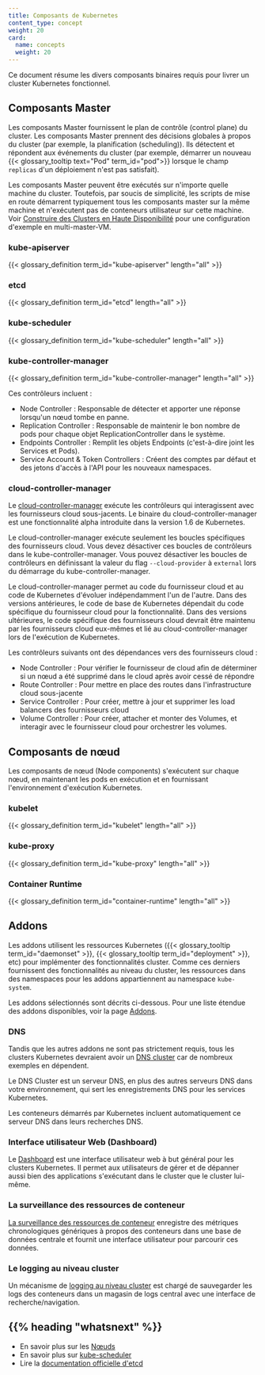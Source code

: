 ```yaml
---
title: Composants de Kubernetes
content_type: concept
weight: 20
card:
  name: concepts
  weight: 20
---
```


<!-- overview -->
Ce document résume les divers composants binaires requis pour livrer
un cluster Kubernetes fonctionnel.


<!-- body -->
## Composants Master

Les composants Master fournissent le plan de contrôle (control plane) du cluster.
Les composants Master prennent des décisions globales à propos du cluster (par exemple, la planification (scheduling)).
Ils détectent et répondent aux événements du cluster (par exemple, démarrer un nouveau {{< glossary_tooltip text="Pod" term_id="pod">}} lorsque le champ `replicas` d'un déploiement n'est pas satisfait).

Les composants Master peuvent être exécutés sur n'importe quelle machine du cluster. Toutefois,
par soucis de simplicité, les scripts de mise en route démarrent typiquement tous les composants master sur la
même machine et n'exécutent pas de conteneurs utilisateur sur cette machine.
Voir [Construire des Clusters en Haute Disponibilité](/docs/admin/high-availability/) pour une configuration d'exemple en multi-master-VM.

### kube-apiserver

{{< glossary_definition term_id="kube-apiserver" length="all" >}}

### etcd

{{< glossary_definition term_id="etcd" length="all" >}}

### kube-scheduler

{{< glossary_definition term_id="kube-scheduler" length="all" >}}

### kube-controller-manager

{{< glossary_definition term_id="kube-controller-manager" length="all" >}}

Ces contrôleurs incluent :

  * Node Controller : Responsable de détecter et apporter une réponse lorsqu'un nœud tombe en panne.
  * Replication Controller : Responsable de maintenir le bon nombre de pods pour chaque objet
  ReplicationController dans le système.
  * Endpoints Controller : Remplit les objets Endpoints (c'est-à-dire joint les Services et Pods).
  * Service Account & Token Controllers : Créent des comptes par défaut et des jetons d'accès à l'API
  pour les nouveaux namespaces.

### cloud-controller-manager

Le [cloud-controller-manager](/docs/tasks/administer-cluster/running-cloud-controller/) exécute les contrôleurs
qui interagissent avec les fournisseurs cloud sous-jacents. Le binaire du cloud-controller-manager est une
fonctionnalité alpha introduite dans la version 1.6 de Kubernetes.

Le cloud-controller-manager exécute seulement les boucles spécifiques des fournisseurs cloud.
Vous devez désactiver ces boucles de contrôleurs dans le kube-controller-manager.
Vous pouvez désactiver les boucles de contrôleurs en définissant la valeur du flag `--cloud-provider` à `external` lors du démarrage du kube-controller-manager.

Le cloud-controller-manager permet au code du fournisseur cloud et au code de Kubernetes d'évoluer indépendamment l'un de l'autre.
Dans des versions antérieures, le code de base de Kubernetes dépendait du code spécifique du fournisseur cloud pour la fonctionnalité. Dans des versions ultérieures, le code spécifique des fournisseurs cloud devrait être maintenu par les fournisseurs cloud eux-mêmes et lié au cloud-controller-manager lors de l'exécution de Kubernetes.

Les contrôleurs suivants ont des dépendances vers des fournisseurs cloud :

  * Node Controller : Pour vérifier le fournisseur de cloud afin de déterminer si un nœud a été supprimé dans le cloud après avoir cessé de répondre
  * Route Controller : Pour mettre en place des routes dans l'infrastructure cloud sous-jacente
  * Service Controller : Pour créer, mettre à jour et supprimer les load balancers des fournisseurs cloud
  * Volume Controller : Pour créer, attacher et monter des Volumes, et interagir avec le fournisseur cloud pour orchestrer les volumes.

## Composants de nœud

Les composants de nœud (Node components) s'exécutent sur chaque nœud, en maintenant les pods en exécution
et en fournissant l'environnement d'exécution Kubernetes.

### kubelet

{{< glossary_definition term_id="kubelet" length="all" >}}

### kube-proxy

{{< glossary_definition term_id="kube-proxy" length="all" >}}

### Container Runtime

{{< glossary_definition term_id="container-runtime" length="all" >}}

## Addons

Les addons utilisent les ressources Kubernetes ({{< glossary_tooltip term_id="daemonset" >}}, {{< glossary_tooltip term_id="deployment" >}}, etc)
pour implémenter des fonctionnalités cluster. Comme ces derniers fournissent des fonctionnalités au niveau
du cluster, les ressources dans des namespaces pour les addons appartiennent au namespace `kube-system`.

Les addons sélectionnés sont décrits ci-dessous. Pour une liste étendue des addons disponibles, voir la page
[Addons](/docs/concepts/cluster-administration/addons/).

### DNS

Tandis que les autres addons ne sont pas strictement requis, tous les clusters Kubernetes devraient avoir un
[DNS cluster](/fr/docs/concepts/services-networking/dns-pod-service/) car de nombreux exemples en dépendent.

Le DNS Cluster est un serveur DNS, en plus des autres serveurs DNS dans votre environnement, qui sert
les enregistrements DNS pour les services Kubernetes.

Les conteneurs démarrés par Kubernetes incluent automatiquement ce serveur DNS dans leurs recherches DNS.

### Interface utilisateur Web (Dashboard)

Le [Dashboard](/docs/tasks/access-application-cluster/web-ui-dashboard/) est une interface utilisateur web à but général pour les clusters Kubernetes. Il permet aux utilisateurs de gérer et de dépanner aussi bien des
applications s'exécutant dans le cluster que le cluster lui-même.

### La surveillance des ressources de conteneur

[La surveillance des ressources de conteneur](/docs/tasks/debug-application-cluster/resource-usage-monitoring/) enregistre des métriques chronologiques génériques à propos des conteneurs dans une base de données centrale et
fournit une interface utilisateur pour parcourir ces données.

### Le logging au niveau cluster

Un mécanisme de [logging au niveau cluster](/docs/concepts/cluster-administration/logging/) est chargé
de sauvegarder les logs des conteneurs dans un magasin de logs central avec une interface de recherche/navigation.


## {{% heading "whatsnext" %}}

* En savoir plus sur les [Nœuds](/fr/docs/concepts/architecture/nodes/)
* En savoir plus sur [kube-scheduler](/docs/concepts/scheduling-and-eviction/kube-scheduler/)
* Lire la [documentation officielle d'etcd](https://etcd.io/docs/)


